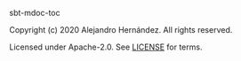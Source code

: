 [comment]: <> (Don't edit this file!)
[comment]: <> (It is automatically updated after every release of https://github.com/alejandrohdezma/defaults)
[comment]: <> (If you want to suggest change, please open a PR or issue in that repository)

sbt-mdoc-toc

Copyright (c) 2020 Alejandro Hernández. All rights reserved.

Licensed under Apache-2.0. See [LICENSE](LICENSE.md) for terms.